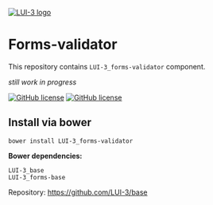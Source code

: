 
[![LUI-3 logo](http://content.github.lui-3.cz/LUI-3_logo-small.png)](//lui-3.cz/)
# Forms-validator
This repository contains `LUI-3_forms-validator` component.

*still work in progress*

[![GitHub license](http://content.github.lui-3.cz/repo-design/button_docs.jpg)](//lui-3.cz/docs/component/phone-navbar/)
[![GitHub license](http://content.github.lui-3.cz/repo-design/button_releases.jpg)](//github.com/LUI-3/phone-navbar/releases/latest)

## Install via bower
```bower
bower install LUI-3_forms-validator
```
**Bower dependencies:**

```
LUI-3_base
LUI-3_forms-base
```
Repository: https://github.com/LUI-3/base

